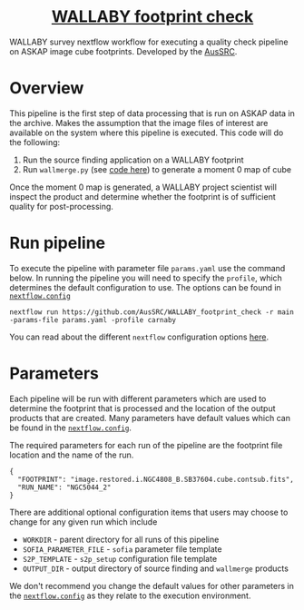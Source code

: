 <h1 align="center"><a href="https://aussrc.github.io/WALLABY_workflows/">WALLABY footprint check</a></h1>

WALLABY survey nextflow workflow for executing a quality check pipeline on ASKAP image cube footprints. Developed by the [AusSRC](https://aussrc.org). 

# Overview

This pipeline is the first step of data processing that is run on ASKAP data in the archive. Makes the assumption that the image files of interest are available on the system where this pipeline is executed. This code will do the following:

1. Run the source finding application on a WALLABY footprint
2. Run `wallmerge.py` (see [code here](https://github.com/AusSRC/pipeline_components/tree/main/pre_check)) to generate a moment 0 map of cube

Once the moment 0 map is generated, a WALLABY project scientist will inspect the product and determine whether the footprint is of sufficient quality for post-processing.

# Run pipeline

To execute the pipeline with parameter file `params.yaml` use the command below. In running the pipeline you will need to specify the `profile`, which determines the default configuration to use. The options can be found in [`nextflow.config`](nextflow.config)

```
nextflow run https://github.com/AusSRC/WALLABY_footprint_check -r main -params-file params.yaml -profile carnaby
```

You can read about the different `nextflow` configuration options [here](https://www.nextflow.io/docs/latest/config.html#).

# Parameters

Each pipeline will be run with different parameters which are used to determine the footprint that is processed and the location of the output products that are created. Many parameters have default values which can be found in the [`nextflow.config`](nextflow.config). 

The required parameters for each run of the pipeline are the footprint file location and the name of the run. 

```
{
  "FOOTPRINT": "image.restored.i.NGC4808_B.SB37604.cube.contsub.fits",
  "RUN_NAME": "NGC5044_2"
}
```

There are additional optional configuration items that users may choose to change for any given run which include

* `WORKDIR` - parent directory for all runs of this pipeline
* `SOFIA_PARAMETER_FILE` - `sofia` parameter file template
* `S2P_TEMPLATE` - `s2p_setup` configuration file template
* `OUTPUT_DIR` - output directory of source finding and `wallmerge` products

We don't recommend you change the default values for other parameters in the [`nextflow.config`](nextflow.config) as they relate to the execution environment.
